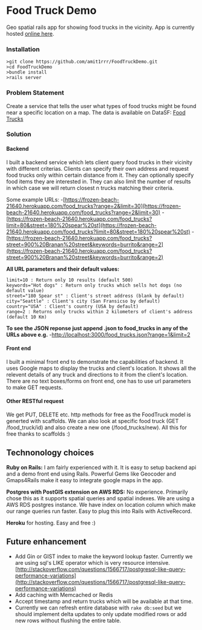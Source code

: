 # Food Truck Demo
Geo spatial rails app for showing food trucks in the vicinity. 
App is currently hosted [online here](https://frozen-beach-21640.herokuapp.com).

### Installation
```
>git clone https://github.com/amit1rrr/FoodTruckDemo.git
>cd FoodTruckDemo
>bundle install
>rails server
```
### Problem Statement
Create a service that tells the user what types of food trucks might be found near a specific location on a map. The data is available on DataSF: [Food Trucks](https://data.sfgov.org/Economy-and-Community/Mobile-Food-Facility-Permit/rqzj-sfat)

### Solution
#### Backend
I built a backend service which lets client query food trucks in their vicinity with different criterias. Clients can specify their own address and request food trucks only within certain distance from it. They can optionally specify food items they are interested in. They can also limit the number of results in which case we will return closest n trucks matching their criteria. 

Some example URLs:
-[https://frozen-beach-21640.herokuapp.com/food_trucks?range=2&limit=30](https://frozen-beach-21640.herokuapp.com/food_trucks?range=2&limit=30)
-[https://frozen-beach-21640.herokuapp.com/food_trucks?limit=80&street=180%20spear%20st](https://frozen-beach-21640.herokuapp.com/food_trucks?limit=80&street=180%20spear%20st)
-[https://frozen-beach-21640.herokuapp.com/food_trucks?street=900%20Branan%20street&keywords=burrito&range=2](https://frozen-beach-21640.herokuapp.com/food_trucks?street=900%20Branan%20street&keywords=burrito&range=2)

**All URL parameters and their default values:**
```
limit=10 : Return only 10 results (default 500)
keywords="Hot dogs" : Return only trucks which sells hot dogs (no default value)
street="180 Spear st" : Client's street address (blank by default)
city="Seattle" : Client's city (San Fransicso by default)
country="USA" : Client's country (USA by default)
range=2 : Returns only trucks within 2 kilometers of client's address (default 10 Km)
```

**To see the JSON reponse just append .json to food_trucks in any of the URLs above e.g.** 
-[http://localhost:3000/food_trucks.json?range=1&limit=2](http://localhost:3000/food_trucks.json?range=1&limit=2)

#### Front end
I built a minimal front end to demonstrate the capabilities of backend. It uses Google maps to display the trucks and client's location. It shows all the relevent details of any truck and directions to it from the client's location. There are no text boxes/forms on front end, one has to use url parameters to make GET requests.

#### Other RESTful request
We get PUT, DELETE etc. http methods for free as the FoodTruck model is generted with scaffolds. We can also look at specific food truck (GET /food_truck/id) and also create a new one (/food_trucks/new). All this for free thanks to scaffolds :)

## Technonology choices
**Ruby on Rails:** I am fairly experienced with it. It is easy to setup backend api and a demo front end using Rails. Powerful Gems like Geocoder and Gmaps4Rails make it easy to integrate google maps in the app. 

**Postgres with PostGIS extension on AWS RDS:** No experience. Primarily chose this as it supports spatial queries and spatial indexes. We are using a AWS RDS postgres instance. We have index on location column which make our range queries run faster. Easy to plug this into Rails with ActiveRecord.

**Heroku** for hosting. Easy and free :) 

## Future enhancement
- Add Gin or GIST index to make the keyword lookup faster. Currently we are using sql's LIKE operator which is very resource intensive. [http://stackoverflow.com/questions/1566717/postgresql-like-query-performance-variations](http://stackoverflow.com/questions/1566717/postgresql-like-query-performance-variations)
- Add caching with Memcached or Redis
- Accept timestamp and return trucks which will be available at that time.
- Currently we can refresh entire database with `rake db:seed` but we should implement delta updates to only update modified rows or add new rows without flushing the entire table.

